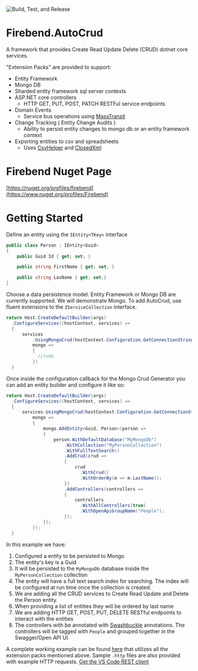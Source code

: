 ![Build, Test, and Release](https://github.com/firebend/auto-crud/workflows/Build,%20Test,%20and%20Release/badge.svg)

# Firebend.AutoCrud
A framework that provides Create Read Update Delete (CRUD) dotnet core services.

"Extension Packs" are provided to support:
- Entity Framework
- Mongo DB
- Sharded entity framework sql server contexts
- ASP.NET core controllers
  * HTTP GET, PUT, POST, PATCH RESTFul service endpoints
- Domain Events
  * Service bus operations using [MassTransit](https://masstransit-project.com/)
- Change Tracking ( Entity Change Audits )
  * Ability to persist entity changes to mongo db or an entity framework context
- Exporting entities to csv and spreadsheets
  * Uses [CsvHelper](https://joshclose.github.io/CsvHelper/) and [ClosedXml](https://github.com/ClosedXML/ClosedXML)

# Firebend Nuget Page
[https://nuget.org/profiles/firebend](https://www.nuget.org/profiles/Firebend)

# Getting Started

Define an entity using the `IEntity<TKey>` interface

```cs
public class Person : IEntity<Guid>
{
    public Guid Id { get; set; }

    public string FirstName { get; set; }

    public string LasName { get; set;}
}
```

Choose a data persistence model. Entity Framework or Mongo DB are currently supported. We will demonstrate Mongo.
To add AutoCrud, use fluent extensions to the `IServiceCollection` interface.

```cs
return Host.CreateDefaultBuilder(args)
  .ConfigureServices((hostContext, services) =>
  {
      services
          .UsingMongoCrud(hostContext.Configuration.GetConnectionString("Mongo"),
          mongo =>
          {
            //todo
          })
  }
```

Once inside the configuration callback for the Mongo Crud Generator you can add an entity builder and configure it like so:

```cs
return Host.CreateDefaultBuilder(args)
  .ConfigureServices((hostContext, services) =>
  {
      services.UsingMongoCrud(hostContext.Configuration.GetConnectionString("Mongo"),
          mongo =>
          {
              mongo.AddEntity<Guid, Person>(person =>
              {
                  person.WithDefaultDatabase("MyMongoDb")
                      .WithCollection("MyPersonCollection")
                      .WithFullTextSearch()
                      .AddCrud(crud =>
                      {
                          crud
                            .WithCrud()
                            .WithOrderBy(m => m.LastName));
                      })
                      .AddControllers(controllers => 
                      {
                          controllers
                            .WithAllControllers(true)
                            .WithOpenApiGroupName("People");
                      });
              });
          });
  }
```

In this example we have:
1. Configured a entity to be persisted to Mongo
2. The entity's key is a Guid
3. It will be persisted to the `MyMongoDb` database inside the `MyPersonCollection` collection
4. The entity will have a full text search index for searching. The index will be configured at run time once the collection is created. 
5. We are adding all the CRUD services to Create Read Update and Delete the Person entity. 
6. When providing a list of entities they will be ordered by last name
7. We are adding HTTP GET, POST, PUT, DELETE RESTful endpoints to interact with the entities
8. The controllers with be annotated with [Swashbuckle](https://github.com/domaindrivendev/Swashbuckle.AspNetCore) annotations. The controllers will be tagged with `People` and grouped together in the Swagger/Open API UI

A complete working example can be found [here](Firebend.AutoCrud/Firebend.AutoCrud.Web.Sample) that utilizes all the extension packs mentioned above. Sample `.http` files are also provided with example HTTP requests. [Get the VS Code REST client](https://marketplace.visualstudio.com/items?itemName=humao.rest-client)
